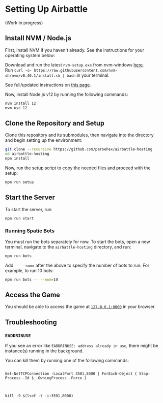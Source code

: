 <script setup>
	import CollapseSection from './CollapseSection.vue';
</script>

# Setting Up Airbattle

(Work in progress)

## Install NVM / Node.js

First, install NVM if you haven't already. See the instructions for your operating system below:

<CollapseSection title="Windows">
Download and run the latest <code>nvm-setup.exe</code> from nvm-windows <a href="https://github.com/coreybutler/nvm-windows/releases" target="_blank">here</a>.
</CollapseSection>
<br />
<CollapseSection title="Linux/macOS">
Run <code>curl -o- https://raw.githubusercontent.com/nvm-sh/nvm/v0.40.1/install.sh | bash</code> in your terminal.

See full/updated instructions on <a href="https://github.com/nvm-sh/nvm#install--update-script" target="_blank">this page</a>.
</CollapseSection>

Now, install Node.js v12 by running the following commands:

```bash
nvm install 12
nvm use 12
```

## Clone the Repository and Setup

Clone this repository and its submodules, then navigate into the directory and begin setting up the environment:

```bash
git clone --recursive https://github.com/parsehex/airbattle-hosting
cd airbattle-hosting
npm install
```

Now, run the setup script to copy the needed files and proceed with the setup:

```bash
npm run setup
```

## Start the Server

To start the server, run:

```bash
npm run start
```

### Running Spatie Bots

You must run the bots separately for now. To start the bots, open a new terminal, navigate to the `airbattle-hosting` directory, and run:

```bash
npm run bots
```

Add `-- --num=` after the above to specify the number of bots to run. For example, to run 10 bots:

```bash
npm run bots -- --num=10
```

## Access the Game

You should be able to access the game at [`127.0.0.1:8000`](http://127.0.0.1:8000) in your browser.

## Troubleshooting

### `EADDRINUSE`

If you see an error like `EADDRINUSE: address already in use`, there might be instance(s) running in the background.

You can kill them by running one of the following commands:

<CollapseSection title="Windows">
<div class="language-powershell">
<pre>
<code>
Get-NetTCPConnection -LocalPort 3501,8000 | ForEach-Object { Stop-Process -Id $_.OwningProcess -Force }
</code>
</pre>
</div>
</CollapseSection>

<CollapseSection title="Linux/macOS">
<div class="language-bash">
<pre>
<code>
kill -9 $(lsof -t -i:3501,8000)
</code>
</pre>
</div>
</CollapseSection>

